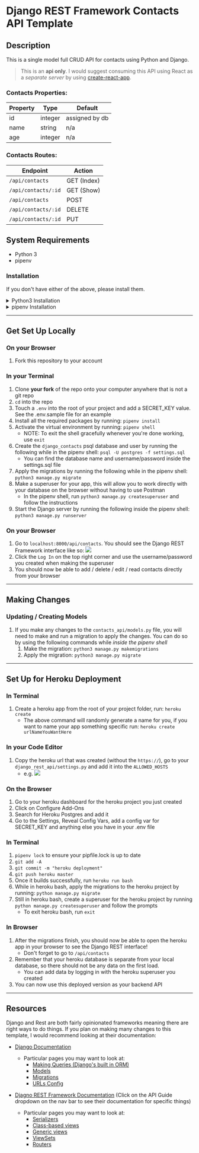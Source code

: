 # Django REST Framework Contacts API Template 

## Description 

This is a single model full CRUD API for contacts using Python and Django. 

> This is an **api only**. I would suggest consuming this API using React as a _separate server_ by using [create-react-app](https://reactjs.org/docs/create-a-new-react-app.html).

### Contacts Properties: 

|Property  | Type  | Default  |
|---|---|---|
| id | integer | assigned by db |
| name | string | n/a |
| age | integer | n/a |

### Contacts Routes: 

|Endpoint  | Action  |
|---|---|
| `/api/contacts`  | GET (Index) |
| `/api/contacts/:id`  | GET (Show)  |
| `/api/contacts`  | POST  |
| `/api/contacts/:id`  | DELETE  |
| `/api/contacts/:id`  | PUT  |

## System Requirements 

- Python 3 
- pipenv 

### Installation

If you don't have either of the above, please install them. 

<details><summary>Python3 Installation</summary><p>
    
#### Python Installation

1. Check what python version you have on your computer by running: `python -V`
1. If you're not on a version of Python that is 3 or greater, install python 3 with homebrew:
    - `brew install python3` 
    - Note: in order to use this installed python3, you will have to use `python3` whenever running a python command 
    
</p></details>

<details><summary>pipenv Installation</summary><p>
    
#### pipenv Installation

To build your app, we're going to be building a virtual environment. In order to manage our dependencies and our virtual environment, we're going to use [pipenv](https://pipenv.pypa.io/en/latest/).

1. Check if you have pipenv by running: `pipenv --version` 
1. If you do not have it, install it with homebrew:
    - `brew install pipenv` 
    
</p></details>

---

## Get Set Up Locally 

### On your Browser 

1. Fork this repository to your account 

### In your Terminal 

1. Clone **your fork** of the repo onto your computer anywhere that is not a git repo
1. `cd` into the repo 
1. Touch a `.env` into the root of your project and add a SECRET_KEY value. See the .env.sample file for an example
1. Install all the required packages by running: `pipenv install` 
1. Activate the virtual environment by running: `pipenv shell`
    - NOTE: To exit the shell gracefully whenever you're done working, use `exit`
1. Create the `django_contacts` psql database and user by running the following while in the pipenv shell: `psql -U postgres -f settings.sql` 
    - You can find the database name and username/password inside the settings.sql file
1. Apply the migrations by running the following while in the pipenv shell: `python3 manage.py migrate`
1. Make a superuser for your app, this will allow you to work directly with your database on the browser without having to use Postman 
    - In the pipenv shell, run `python3 manage.py createsuperuser` and follow the instructions
1. Start the Django server by running the following inside the pipenv shell: `python3 manage.py runserver` 

### On your Browser 

1. Go to `localhost:8000/api/contacts`. You should see the Django REST Framework interface like so: 
![](https://imgur.com/V6SvjaX.png) 
1. Click the `Log In` on the top right corner and use the username/password you created when making the superuser 
1. You should now be able to add / delete / edit / read contacts directly from your browser 

---

## Making Changes 

### Updating / Creating Models 

1. If you make any changes to the `contacts_api/models.py` file, you will need to make and run a migration to apply the changes. You can do so by using the following commands while _inside the pipenv shell_
    1. Make the migration: `python3 manage.py makemigrations` 
    1. Apply the migration: `python3 manage.py migrate` 
    
---

## Set Up for Heroku Deployment 

### In Terminal
1. Create a heroku app from the root of your project folder, run: `heroku create` 
    - The above command will randomly generate a name for you, if you want to name your app something specific run: `heroku create urlNameYouWantHere`

### In your Code Editor 

1. Copy the heroku url that was created (without the `https://`), go to your `django_rest_api/settings.py` and add it into the `ALLOWED_HOSTS`
    - e.g. 
    ![](https://imgur.com/AVlB8kK.png)
    
### On the Browser 

1. Go to your heroku dashboard for the heroku project you just created
1. Click on Configure Add-Ons
1. Search for Heroku Postgres and add it 
1. Go to the Settings, Reveal Config Vars, add a config var for SECRET_KEY and anything else you have in your .env file 

### In Terminal

1. `pipenv lock` to ensure your pipfile.lock is up to date
1. `git add -A`
1. `git commit -m "heroku deployment"`
1. `git push heroku master` 
1. Once it builds successfully, run `heroku run bash` 
1. While in heroku bash,  apply the migrations to the heroku project by running: `python manage.py migrate` 
1. Still in heroku bash, create a superuser for the heroku project by running `python manage.py createsuperuser` and follow the prompts
    - To exit heroku bash, run `exit`

### In Browser 

1. After the migrations finish, you should now be able to open the heroku app in your browser to see the Django REST interface!
    - Don't forget to go to `/api/contacts`
1. Remember that your heroku database is separate from your local database, so there should not be any data on the first load. 
    - You can add data by logging in with the heroku superuser you created
1. You can now use this deployed version as your backend API

---

## Resources 

Django and Rest are both fairly opinionated frameworks meaning there are right ways to do things. If you plan on making many changes to this template, I would recommend looking at their documentation: 

- [Django Documentation](https://docs.djangoproject.com/en/3.1/)
    - Particular pages you may want to look at: 
        - [Making Queries (Django's built in ORM)](https://docs.djangoproject.com/en/3.1/topics/db/queries/#)
        - [Models](https://docs.djangoproject.com/en/3.1/topics/db/models/)
        - [Migrations](https://docs.djangoproject.com/en/2.0/topics/migrations/)
        - [URLs Config](https://docs.djangoproject.com/en/3.1/topics/http/urls/)
        
- [Djagno REST Framework Documentation](https://www.django-rest-framework.org/) (Click on the API Guide dropdown on the nav bar to see their documentation for specific things) 
    - Particular pages you may want to look at: 
        - [Serializers](https://www.django-rest-framework.org/api-guide/serializers/)
        - [Class-based views](https://www.django-rest-framework.org/api-guide/views/)
        - [Generic views](https://www.django-rest-framework.org/api-guide/generic-views/)
        - [ViewSets](https://www.django-rest-framework.org/api-guide/viewsets/)
        - [Routers](https://www.django-rest-framework.org/api-guide/routers/)
